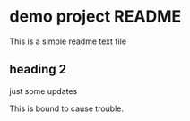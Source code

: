 # demo project README

This is a simple readme text file

## heading 2

just some updates

This is bound to cause trouble.
